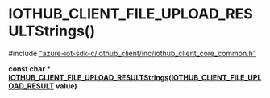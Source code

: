 # IOTHUB_CLIENT_FILE_UPLOAD_RESULTStrings()

\#include ["azure-iot-sdk-c/iothub_client/inc/iothub_client_core_common.h"](../iot-c-ref-iothub-client-core-common-h.md)  

**const char * [IOTHUB_CLIENT_FILE_UPLOAD_RESULTStrings](#iothub__client__core__common_8h_1a687143b9970d6caf212077ba8b407c6d)([IOTHUB_CLIENT_FILE_UPLOAD_RESULT](#iothub__client__core__common_8h_1a95c167e4dd7b355a0a2cf82e8240773a) value)**

